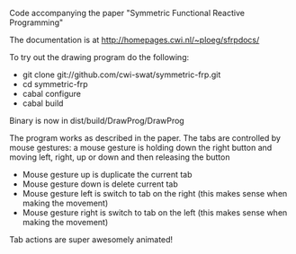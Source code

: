 Code accompanying the paper "Symmetric Functional Reactive Programming"

The documentation is at http://homepages.cwi.nl/~ploeg/sfrpdocs/

To try out the drawing program do the following:

* git clone git://github.com/cwi-swat/symmetric-frp.git
* cd symmetric-frp
* cabal configure
* cabal build

Binary is now in dist/build/DrawProg/DrawProg

The program works as described in the paper. 
The tabs are controlled by mouse gestures: a mouse gesture is holding down the right button and moving left, right, up or down and then releasing the button

 * Mouse gesture up is duplicate the current tab
 * Mouse gesture down is delete current tab
 * Mouse gesture left is switch to tab on the right (this makes sense when making the movement)
 * Mouse gesture right is switch to tab on the left (this makes sense when making the movement)


Tab actions are super awesomely animated! 
